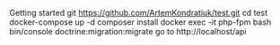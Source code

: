 Getting started
git https://github.com/ArtemKondratiuk/test.git
cd test
docker-compose up -d
composer install
docker exec -it php-fpm bash
bin/console doctrine:migration:migrate
go to http://localhost/api
